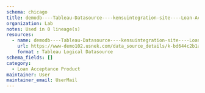 ```yaml
---
schema: chicago
title: demodb----Tableau-Datasource----kensuintegration-site----Loan-Acceptance-Product
organization: Lab
notes: Used in 0 lineage(s)
resources:
  - name: demodb----Tableau-Datasource----kensuintegration-site----Loan-Acceptance-Product 
    url: https://www-demo102.usnek.com/data_source_details/k-bd644c2b1abd0e45ae005b1f780df6e02e4f2be3e3bd53b2d3cf2a22dd705221 
    format : Tableau Logical Datasource
schema_fields: []
category:
  - Loan Acceptance Product
maintainer: User
maintainer_email: UserMail
---
```

